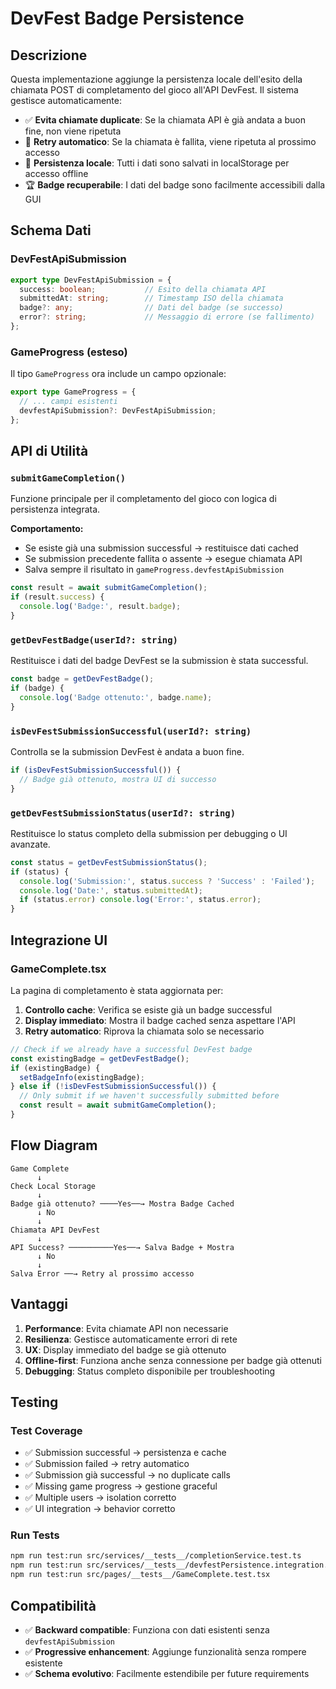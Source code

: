 # DevFest Badge Persistence

## Descrizione

Questa implementazione aggiunge la persistenza locale dell'esito della chiamata POST di completamento del gioco all'API DevFest. Il sistema gestisce automaticamente:

- ✅ **Evita chiamate duplicate**: Se la chiamata API è già andata a buon fine, non viene ripetuta
- 🔄 **Retry automatico**: Se la chiamata è fallita, viene ripetuta al prossimo accesso
- 💾 **Persistenza locale**: Tutti i dati sono salvati in localStorage per accesso offline
- 🏆 **Badge recuperabile**: I dati del badge sono facilmente accessibili dalla GUI

## Schema Dati

### DevFestApiSubmission

```typescript
export type DevFestApiSubmission = {
  success: boolean;           // Esito della chiamata API
  submittedAt: string;        // Timestamp ISO della chiamata
  badge?: any;                // Dati del badge (se successo)
  error?: string;             // Messaggio di errore (se fallimento)
};
```

### GameProgress (esteso)

Il tipo `GameProgress` ora include un campo opzionale:

```typescript
export type GameProgress = {
  // ... campi esistenti
  devfestApiSubmission?: DevFestApiSubmission;
};
```

## API di Utilità

### `submitGameCompletion()`

Funzione principale per il completamento del gioco con logica di persistenza integrata.

**Comportamento:**
- Se esiste già una submission successful → restituisce dati cached
- Se submission precedente fallita o assente → esegue chiamata API
- Salva sempre il risultato in `gameProgress.devfestApiSubmission`

```typescript
const result = await submitGameCompletion();
if (result.success) {
  console.log('Badge:', result.badge);
}
```

### `getDevFestBadge(userId?: string)`

Restituisce i dati del badge DevFest se la submission è stata successful.

```typescript
const badge = getDevFestBadge();
if (badge) {
  console.log('Badge ottenuto:', badge.name);
}
```

### `isDevFestSubmissionSuccessful(userId?: string)`

Controlla se la submission DevFest è andata a buon fine.

```typescript
if (isDevFestSubmissionSuccessful()) {
  // Badge già ottenuto, mostra UI di successo
}
```

### `getDevFestSubmissionStatus(userId?: string)`

Restituisce lo status completo della submission per debugging o UI avanzate.

```typescript
const status = getDevFestSubmissionStatus();
if (status) {
  console.log('Submission:', status.success ? 'Success' : 'Failed');
  console.log('Date:', status.submittedAt);
  if (status.error) console.log('Error:', status.error);
}
```

## Integrazione UI

### GameComplete.tsx

La pagina di completamento è stata aggiornata per:

1. **Controllo cache**: Verifica se esiste già un badge successful
2. **Display immediato**: Mostra il badge cached senza aspettare l'API
3. **Retry automatico**: Riprova la chiamata solo se necessario

```typescript
// Check if we already have a successful DevFest badge
const existingBadge = getDevFestBadge();
if (existingBadge) {
  setBadgeInfo(existingBadge);
} else if (!isDevFestSubmissionSuccessful()) {
  // Only submit if we haven't successfully submitted before
  const result = await submitGameCompletion();
}
```

## Flow Diagram

```
Game Complete
      ↓
Check Local Storage
      ↓
Badge già ottenuto? ────Yes──→ Mostra Badge Cached
      ↓ No
      ↓
Chiamata API DevFest
      ↓
API Success? ──────────Yes──→ Salva Badge + Mostra
      ↓ No                    
      ↓                      
Salva Error ──→ Retry al prossimo accesso
```

## Vantaggi

1. **Performance**: Evita chiamate API non necessarie
2. **Resilienza**: Gestisce automaticamente errori di rete
3. **UX**: Display immediato del badge se già ottenuto
4. **Offline-first**: Funziona anche senza connessione per badge già ottenuti
5. **Debugging**: Status completo disponibile per troubleshooting

## Testing

### Test Coverage

- ✅ Submission successful → persistenza e cache
- ✅ Submission failed → retry automatico 
- ✅ Submission già successful → no duplicate calls
- ✅ Missing game progress → gestione graceful
- ✅ Multiple users → isolation corretto
- ✅ UI integration → behavior corretto

### Run Tests

```bash
npm run test:run src/services/__tests__/completionService.test.ts
npm run test:run src/services/__tests__/devfestPersistence.integration.test.ts  
npm run test:run src/pages/__tests__/GameComplete.test.tsx
```

## Compatibilità

- ✅ **Backward compatible**: Funziona con dati esistenti senza `devfestApiSubmission`
- ✅ **Progressive enhancement**: Aggiunge funzionalità senza rompere esistente
- ✅ **Schema evolutivo**: Facilmente estendibile per future requirements
